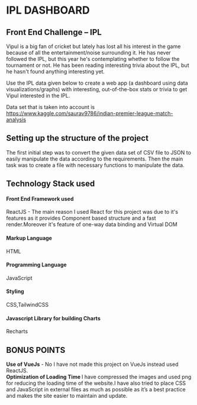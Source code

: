 # IPL DASHBOARD
<h2 align="left">  Front End Challenge – IPL </h2>

Vipul is a big fan of cricket but lately has lost all his interest in the game because of all the entertainment/noise surrounding it. He has never followed the IPL, but this year he's contemplating whether to follow the tournament or not. He has been reading interesting trivia about the IPL, but he hasn't found anything interesting yet.

Use the IPL data given below to create a web app (a dashboard using data visualizations/graphs) with interesting, out-of-the-box stats or trivia to get Vipul interested in the IPL.

Data set that is taken into account is https://www.kaggle.com/saurav9786/indian-premier-league-match-analysis

## Setting up the structure of the project
The first initial step was to convert the given data set of CSV file to JSON to easily manipulate the data according to the requirements. Then the main task was to create a file
with necessary functions to manipulate the data.

## Technology Stack used
<h4>Front End Framework used</h4> ReactJS - The main reason I used React for this project was due to it's features as it provides Component based structure and a fast render.Moreover it's feature of one-way data binding and Virtual DOM</br>
<h4>Markup Language</h4> HTML<br/>
<h4>Programming Language </h4>JavaScript<br/>
<h4>Styling </h4>CSS,TailwindCSS<br/>
<h4>Javascript Library for building Charts </h4>Recharts<br/>

## BONUS POINTS
<b>Use of VueJs</b> - No I have not made this project on VueJs instead used ReactJS. <br/>
<b> Optimization of Loading Time </b> I have compressed the images and used png for reducing the loading time of the website.I have also tried to place CSS and JavaScript in external files as much as possible as it’s a best practice and makes the site easier to maintain and update.

